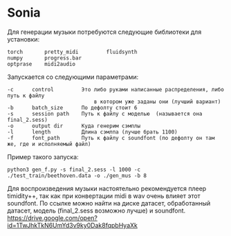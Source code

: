 # Sonia

Для генерации музыки потребуются следующие библиотеки для установки:

    torch       pretty_midi         fluidsynth
    numpy       progress.bar
    optprase    midi2audio

Запускается со следующими параметрами:

    -с      control         Это либо руками написанные распределения, либо путь к файлу 
                                в котором уже заданы они (лучший вариант)
    -b      batch_size      По дефолту стоит 6
    -s      session path    Путь к файлу с моделью  (называется она final_2.sess)
    -o      output dir      Куда генерим сэмплы
    -l      length          Длина сэмлпа (лучше брать 1100)
    -f      font_path       Путь к файлу с soundfont (по дефолту он там же, где и исполняемый файл)

Пример такого запуска:

    python3 gen_f.py -s final_2.sess -l 1000 -c ./test_train/beethoven.data -o ./gen_mus -b 8


Для воспроизведения музыки настоятельно рекомендуется плеер timidity++, так как 
при конвертации midi в wav очень влияет этот soundfont.
По ссылке можно найти на диске датасет, обработанный датасет, модель (final_2.sess возможно лучше)
и soundfont.
https://drive.google.com/open?id=1TwJhkTkN6UmYd3v9ky0Dak8fqpbHyaXk
